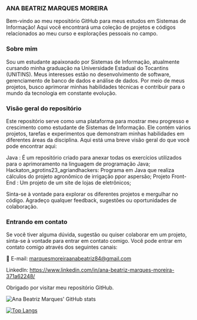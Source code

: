 ### ANA BEATRIZ MARQUES MOREIRA

Bem-vindo ao meu repositório GitHub para meus estudos em Sistemas de Informação! Aqui você encontrará uma coleção de projetos e códigos relacionados ao meu curso e explorações pessoais no campo.

### Sobre mim
Sou um estudante apaixonado por Sistemas de Informação, atualmente cursando minha graduação na Universidade Estadual do Tocantins (UNITINS). Meus interesses estão no desenvolvimento de software, gerenciamento de banco de dados e análise de dados. Por meio de meus projetos, busco aprimorar minhas habilidades técnicas e contribuir para o mundo da tecnologia em constante evolução.

### Visão geral do repositório
Este repositório serve como uma plataforma para mostrar meu progresso e crescimento como estudante de Sistemas de Informação. Ele contém vários projetos, tarefas e experimentos que demonstram minhas habilidades em diferentes áreas da disciplina. Aqui está uma breve visão geral do que você pode encontrar aqui:

Java : É um repositório criado para anexar todas os exercícios utilizados para o aprimoramento na linguagem de programação Java;
Hackaton_agrotins23_agriandhackers: Programa em Java que realiza cálculos do projeto agronômico de irrigação ppor aspersão; 
Projeto Front-End : Um projeto de um site de lojas de eletrônicos;

Sinta-se à vontade para explorar os diferentes projetos e mergulhar no código. Agradeço qualquer feedback, sugestões ou oportunidades de colaboração.

### Entrando em contato
Se você tiver alguma dúvida, sugestão ou quiser colaborar em um projeto, sinta-se à vontade para entrar em contato comigo. Você pode entrar em contato comigo através dos seguintes canais:

📧 E-mail: marquesmoreiraanabeatriz84@gmail.com

LinkedIn: https://www.linkedin.com/in/ana-beatriz-marques-moreira-371a62248/

Obrigado por visitar meu repositório GitHub.

![Ana Beatriz Marques' GitHub stats](https://github-readme-stats.vercel.app/api?username=ana-bmm0623&show_icons=true&theme=dark)

[![Top Langs](https://github-readme-stats.vercel.app/api/top-langs/?username=ana-bmm0623&layout=pie&theme=radical)](https://github.com/anuraghazra/github-readme-stats)
